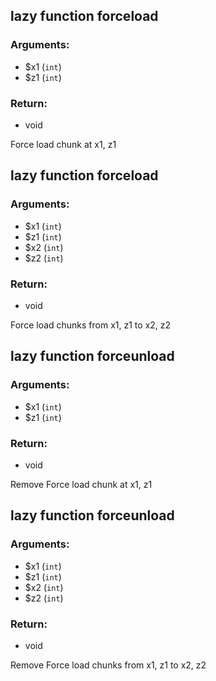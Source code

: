 ## lazy function forceload
### Arguments:
- $x1 (`int`)
- $z1 (`int`)
### Return:
- void


Force load chunk at x1, z1

## lazy function forceload
### Arguments:
- $x1 (`int`)
- $z1 (`int`)
- $x2 (`int`)
- $z2 (`int`)
### Return:
- void


Force load chunks from x1, z1 to x2, z2

## lazy function forceunload
### Arguments:
- $x1 (`int`)
- $z1 (`int`)
### Return:
- void


Remove Force load chunk at x1, z1

## lazy function forceunload
### Arguments:
- $x1 (`int`)
- $z1 (`int`)
- $x2 (`int`)
- $z2 (`int`)
### Return:
- void


Remove Force load chunks from x1, z1 to x2, z2



